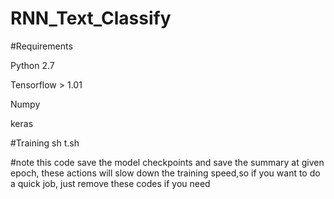 # RNN_Text_Classify



#Requirements

Python 2.7

Tensorflow > 1.01

Numpy

keras

#Training
sh t.sh

#note
this code save the model checkpoints and save the summary at given epoch, these actions will slow down the training speed,so if you want to do a quick job, just remove these codes if you need

